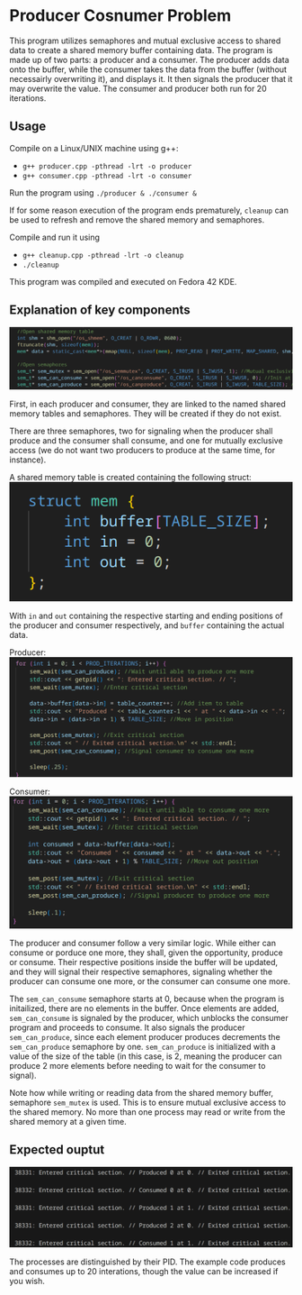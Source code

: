 # Producer Cosnumer Problem
This program utilizes semaphores and mutual exclusive access to shared data to create a shared memory buffer containing data. The program is made up of two parts: a producer and a consumer. The producer adds data onto the buffer, while the consumer takes the data from the buffer (without necessairly overwriting it), and displays it. It then signals the producer that it may overwrite the value. The consumer and producer both run for 20 iterations.


## Usage
Compile on a Linux/UNIX machine using g++:
- ``g++ producer.cpp -pthread -lrt -o producer``
- ``g++ consumer.cpp -pthread -lrt -o consumer``

Run the program using ``./producer & ./consumer &``

If for some reason execution of the program ends prematurely, ``cleanup`` can be used to refresh and remove the shared memory and semaphores.

Compile and run it using
- ``g++ cleanup.cpp -pthread -lrt -o cleanup``
- ``./cleanup``

This program was compiled and executed on Fedora 42 KDE. 

## Explanation of key components
![](image-2.png)

First, in each producer and consumer, they are linked to the named shared memory tables and semaphores. They will be created if they do not exist.

There are three semaphores, two for signaling when the producer shall produce and the consumer shall consume, and one for mutually exclusive access (we do not want two producers to produce at the same time, for instance).

A shared memory table is created containing the following struct:
![](image-3.png)

With ``in`` and ``out`` containing the respective starting and ending positions of the producer and consumer respectively, and ``buffer`` containing the actual data.

Producer:
![Producer](image-4.png)

Consumer:
![Consumer](image-5.png)

The producer and consumer follow a very similar logic. While either can consume or porduce one more, they shall, given the opportunity, produce or consume. Their respective positions inside the buffer will be updated, and they will signal their respective semaphores, signaling whether the producer can consume one more, or the consumer can consume one more.

The ``sem_can_consume`` semaphore starts at 0, because when the program is initailized, there are no elements in the buffer. Once elements are added, ``sem_can_consume`` is signaled by the producer, which unblocks the consumer program and proceeds to consume. It also signals the producer ``sem_can_produce``, since each element producer produces decrements the ``sem_can_produce`` semaphore by one. ``sem_can_produce`` is initialized with a value of the size of the table (in this case, is 2, meaning the producer can produce 2 more elements before needing to wait for the consumer to signal).

Note how while writing or reading data from the shared memory buffer, semaphore ``sem_mutex`` is used. This is to ensure mutual exclusive access to the shared memory. No more than one process may read or write from the shared memory at a given time.

## Expected ouptut
![](image.png)

The processes are distinguished by their PID. The example code produces and consumes up to 20 interations, though the value can be increased if you wish.

